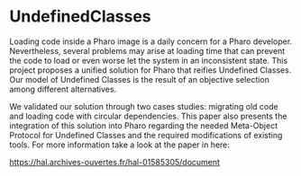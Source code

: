 # UndefinedClasses

Loading code inside a Pharo image is a daily concern for a Pharo developer. Nevertheless, several problems may arise at loading time that can prevent the code to load or even worse let the system in an inconsistent state.
This project proposes a unified solution for Pharo that reifies Undefined Classes. Our model of Undefined Classes is the result of an objective selection among different alternatives.

We validated our solution through two cases studies: migrating old code and loading code with circular dependencies. This paper also presents the integration of this solution into Pharo regarding the needed Meta-Object Protocol for Undefined Classes and the required modifications of existing tools. For more information take a look at the paper in here:

https://hal.archives-ouvertes.fr/hal-01585305/document
